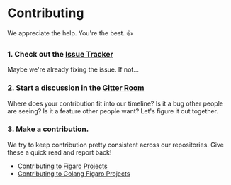 # Contributing

We appreciate the help. You're the best. 👍

### 1. Check out the [Issue Tracker](/../../issues)

Maybe we're already fixing the issue. If not...

### 2. Start a discussion in the [Gitter Room](https://gitter.im/figaro-tech/go-figaro)

Where does your contribution fit into our timeline? Is it a bug other people are seeing? Is it a feature other people want? Let's figure it out together.

### 3. Make a contribution.

We try to keep contribution pretty consistent across our repositories. Give these a quick read and report back!

- [Contributing to Figaro Projects](https://docs.figaro.tech/community/contributing.html)
- [Contributing to Golang Figaro Projects](https://docs.figaro.tech/community/contributing/golang.html)
